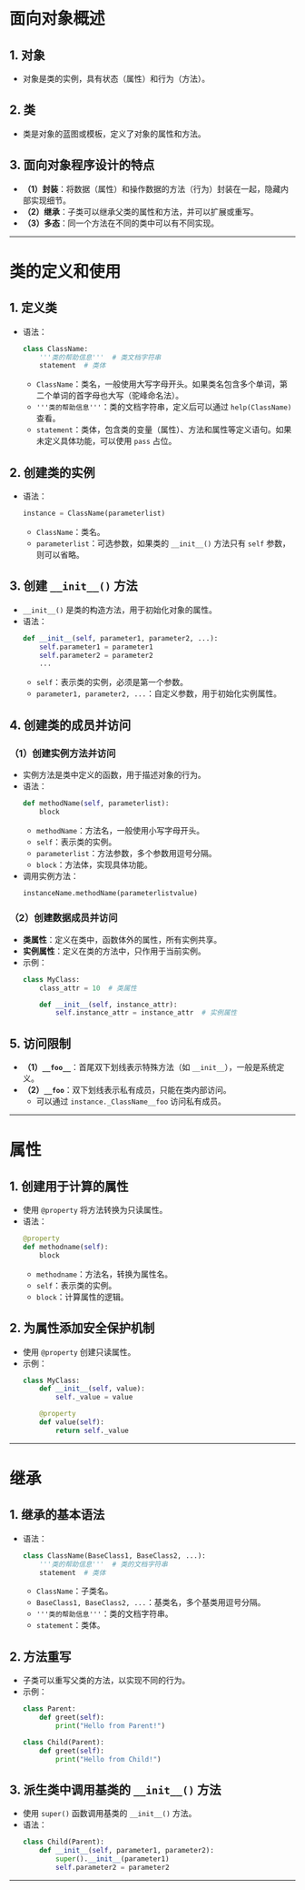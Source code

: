 # 面向对象概述
## 1. 对象
- 对象是类的实例，具有状态（属性）和行为（方法）。

## 2. 类
- 类是对象的蓝图或模板，定义了对象的属性和方法。

## 3. 面向对象程序设计的特点
- **（1）封装**：将数据（属性）和操作数据的方法（行为）封装在一起，隐藏内部实现细节。
- **（2）继承**：子类可以继承父类的属性和方法，并可以扩展或重写。
- **（3）多态**：同一个方法在不同的类中可以有不同实现。

---

# 类的定义和使用
## 1. 定义类
- 语法：
  ```python
  class ClassName:
      '''类的帮助信息'''  # 类文档字符串
      statement  # 类体
  ```
  - `ClassName`：类名，一般使用大写字母开头。如果类名包含多个单词，第二个单词的首字母也大写（驼峰命名法）。
  - `'''类的帮助信息'''`：类的文档字符串，定义后可以通过 `help(ClassName)` 查看。
  - `statement`：类体，包含类的变量（属性）、方法和属性等定义语句。如果未定义具体功能，可以使用 `pass` 占位。

## 2. 创建类的实例
- 语法：
  ```python
  instance = ClassName(parameterlist)
  ```
  - `ClassName`：类名。
  - `parameterlist`：可选参数，如果类的 `__init__()` 方法只有 `self` 参数，则可以省略。

## 3. 创建 `__init__()` 方法
- `__init__()` 是类的构造方法，用于初始化对象的属性。
- 语法：
  ```python
  def __init__(self, parameter1, parameter2, ...):
      self.parameter1 = parameter1
      self.parameter2 = parameter2
      ...
  ```
  - `self`：表示类的实例，必须是第一个参数。
  - `parameter1, parameter2, ...`：自定义参数，用于初始化实例属性。

## 4. 创建类的成员并访问
### （1）创建实例方法并访问
- 实例方法是类中定义的函数，用于描述对象的行为。
- 语法：
  ```python
  def methodName(self, parameterlist):
      block
  ```
  - `methodName`：方法名，一般使用小写字母开头。
  - `self`：表示类的实例。
  - `parameterlist`：方法参数，多个参数用逗号分隔。
  - `block`：方法体，实现具体功能。
- 调用实例方法：
  ```python
  instanceName.methodName(parameterlistvalue)
  ```

### （2）创建数据成员并访问
- **类属性**：定义在类中，函数体外的属性，所有实例共享。
- **实例属性**：定义在类的方法中，只作用于当前实例。
- 示例：
  ```python
  class MyClass:
      class_attr = 10  # 类属性

      def __init__(self, instance_attr):
          self.instance_attr = instance_attr  # 实例属性
  ```

## 5. 访问限制
- **（1）`__foo__`**：首尾双下划线表示特殊方法（如 `__init__`），一般是系统定义。
- **（2）`__foo`**：双下划线表示私有成员，只能在类内部访问。
  - 可以通过 `instance._ClassName__foo` 访问私有成员。

---

# 属性
## 1. 创建用于计算的属性
- 使用 `@property` 将方法转换为只读属性。
- 语法：
  ```python
  @property
  def methodname(self):
      block
  ```
  - `methodname`：方法名，转换为属性名。
  - `self`：表示类的实例。
  - `block`：计算属性的逻辑。

## 2. 为属性添加安全保护机制
- 使用 `@property` 创建只读属性。
- 示例：
  ```python
  class MyClass:
      def __init__(self, value):
          self._value = value

      @property
      def value(self):
          return self._value
  ```

---

# 继承
## 1. 继承的基本语法
- 语法：
  ```python
  class ClassName(BaseClass1, BaseClass2, ...):
      '''类的帮助信息'''  # 类的文档字符串
      statement  # 类体
  ```
  - `ClassName`：子类名。
  - `BaseClass1, BaseClass2, ...`：基类名，多个基类用逗号分隔。
  - `'''类的帮助信息'''`：类的文档字符串。
  - `statement`：类体。

## 2. 方法重写
- 子类可以重写父类的方法，以实现不同的行为。
- 示例：
  ```python
  class Parent:
      def greet(self):
          print("Hello from Parent!")

  class Child(Parent):
      def greet(self):
          print("Hello from Child!")
  ```

## 3. 派生类中调用基类的 `__init__()` 方法
- 使用 `super()` 函数调用基类的 `__init__()` 方法。
- 语法：
  ```python
  class Child(Parent):
      def __init__(self, parameter1, parameter2):
          super().__init__(parameter1)
          self.parameter2 = parameter2
  ```

---
